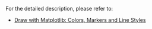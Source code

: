 For the detailed description, please refer to:

- [Draw with Matplotlib: Colors, Markers and Line Styles](http://sparkandshine.net/draw-with-matplotlib-colors-markers-and-line-styles/)